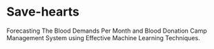 # Save-hearts

Forecasting The Blood Demands Per Month and Blood Donation Camp Management System using Effective Machine Learning Techniques.
